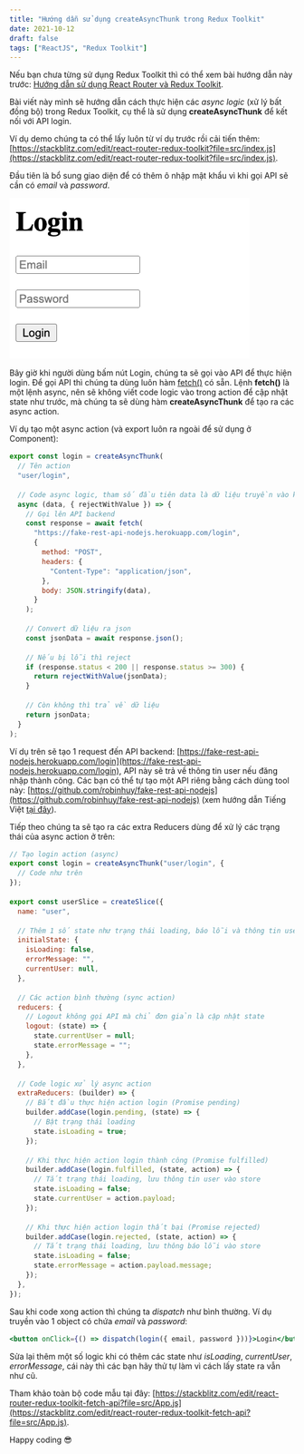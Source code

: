 ```yaml
---
title: "Hướng dẫn sử dụng createAsyncThunk trong Redux Toolkit"
date: 2021-10-12
draft: false
tags: ["ReactJS", "Redux Toolkit"]
---
```


Nếu bạn chưa từng sử dụng Redux Toolkit thì có thể xem bài hướng dẫn này trước: [Hướng dẫn sử dụng React Router và Redux Toolkit](/blog/huong-dan-su-dung-react-router-va-redux-toolkit).

Bài viết này mình sẽ hướng dẫn cách thực hiện các _async logic_ (xử lý bất đồng bộ) trong Redux Toolkit, cụ thể là sử dụng **createAsyncThunk** để kết nối với API login.

Ví dụ demo chúng ta có thể lấy luôn từ ví dụ trước rồi cải tiến thêm: [https://stackblitz.com/edit/react-router-redux-toolkit?file=src/index.js](https://stackblitz.com/edit/react-router-redux-toolkit?file=src/index.js).

Đầu tiên là bổ sung giao diện để có thêm ô nhập mật khẩu vì khi gọi API sẽ cần có _email_ và _password_.

![Login form](/images/login-form-demo.png)

Bây giờ khi người dùng bấm nút Login, chúng ta sẽ gọi vào API để thực hiện login. Để gọi API thì chúng ta dùng luôn hàm [fetch()](https://developer.mozilla.org/en-US/docs/Web/API/Fetch_API) có sẵn. Lệnh **fetch()** là một lệnh async, nên sẽ không viết code logic vào trong action để cập nhật state như trước, mà chúng ta sẽ dùng hàm **createAsyncThunk** để tạo ra các async action.

Ví dụ tạo một async action (và export luôn ra ngoài để sử dụng ở Component):

```jsx
export const login = createAsyncThunk(
  // Tên action
  "user/login",

  // Code async logic, tham số đầu tiên data là dữ liệu truyền vào khi gọi action
  async (data, { rejectWithValue }) => {
    // Gọi lên API backend
    const response = await fetch(
      "https://fake-rest-api-nodejs.herokuapp.com/login",
      {
        method: "POST",
        headers: {
          "Content-Type": "application/json",
        },
        body: JSON.stringify(data),
      }
    );

    // Convert dữ liệu ra json
    const jsonData = await response.json();

    // Nếu bị lỗi thì reject
    if (response.status < 200 || response.status >= 300) {
      return rejectWithValue(jsonData);
    }

    // Còn không thì trả về dữ liệu
    return jsonData;
  }
);
```

Ví dụ trên sẽ tạo 1 request đến API backend: [https://fake-rest-api-nodejs.herokuapp.com/login](https://fake-rest-api-nodejs.herokuapp.com/login), API này sẽ trả về thông tin user nếu đăng nhập thành công. Các bạn có thể tự tạo một API riêng bằng cách dùng tool này: [https://github.com/robinhuy/fake-rest-api-nodejs](https://github.com/robinhuy/fake-rest-api-nodejs) (xem hướng dẫn Tiếng Việt [tại đây](/blog/tao-1-rest-api-phuc-vu-cho-muc-dich-hoc-tap-trong-30-giay)).

Tiếp theo chúng ta sẽ tạo ra các extra Reducers dùng để xử lý các trạng thái của async action ở trên:

```jsx
// Tạo login action (async)
export const login = createAsyncThunk("user/login", {
  // Code như trên
});

export const userSlice = createSlice({
  name: "user",

  // Thêm 1 số state như trạng thái loading, báo lỗi và thông tin user đang đăng nhập
  initialState: {
    isLoading: false,
    errorMessage: "",
    currentUser: null,
  },

  // Các action bình thường (sync action)
  reducers: {
    // Logout không gọi API mà chỉ đơn giản là cập nhật state
    logout: (state) => {
      state.currentUser = null;
      state.errorMessage = "";
    },
  },

  // Code logic xử lý async action
  extraReducers: (builder) => {
    // Bắt đầu thực hiện action login (Promise pending)
    builder.addCase(login.pending, (state) => {
      // Bật trạng thái loading
      state.isLoading = true;
    });

    // Khi thực hiện action login thành công (Promise fulfilled)
    builder.addCase(login.fulfilled, (state, action) => {
      // Tắt trạng thái loading, lưu thông tin user vào store
      state.isLoading = false;
      state.currentUser = action.payload;
    });

    // Khi thực hiện action login thất bại (Promise rejected)
    builder.addCase(login.rejected, (state, action) => {
      // Tắt trạng thái loading, lưu thông báo lỗi vào store
      state.isLoading = false;
      state.errorMessage = action.payload.message;
    });
  },
});
```

Sau khi code xong action thì chúng ta _dispatch_ như bình thường. Ví dụ truyền vào 1 object có chứa _email_ và _password_:

```jsx
<button onClick={() => dispatch(login({ email, password }))}>Login</button>
```

Sửa lại thêm một số logic khi có thêm các state như _isLoading_, _currentUser_, _errorMessage_, cái này thì các bạn hãy thử tự làm vì cách lấy state ra vẫn như cũ.

Tham khảo toàn bộ code mẫu tại đây: [https://stackblitz.com/edit/react-router-redux-toolkit-fetch-api?file=src/App.js](https://stackblitz.com/edit/react-router-redux-toolkit-fetch-api?file=src/App.js).

Happy coding 😎
